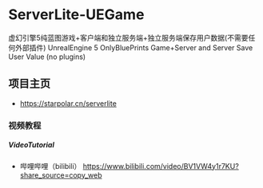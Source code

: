 # ServerLite-UEGame
虚幻引擎5纯蓝图游戏+客户端和独立服务端+独立服务端保存用户数据(不需要任何外部插件)
UnrealEngine 5 OnlyBluePrints Game+Server and Server Save User Value (no plugins)

## 项目主页
* https://starpolar.cn/serverlite

### 视频教程
##### VideoTutorial
* 哔哩哔哩（bilibili） https://www.bilibili.com/video/BV1VW4y1r7KU?share_source=copy_web
